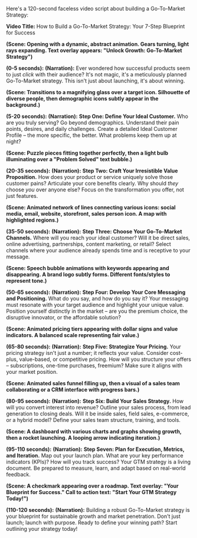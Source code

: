 Here's a 120-second faceless video script about building a Go-To-Market Strategy:

**Video Title:** How to Build a Go-To-Market Strategy: Your 7-Step Blueprint for Success

**(Scene: Opening with a dynamic, abstract animation. Gears turning, light rays expanding. Text overlay appears: "Unlock Growth: Go-To-Market Strategy")**

**(0-5 seconds):**
**(Narration):** Ever wondered how successful products seem to just *click* with their audience? It's not magic, it's a meticulously planned Go-To-Market strategy. This isn't just about launching, it's about winning.

**(Scene: Transitions to a magnifying glass over a target icon. Silhouette of diverse people, then demographic icons subtly appear in the background.)**

**(5-20 seconds):**
**(Narration):** **Step One: Define Your Ideal Customer.** Who are you truly serving? Go beyond demographics. Understand their pain points, desires, and daily challenges. Create a detailed Ideal Customer Profile – the more specific, the better. What problems keep them up at night?

**(Scene: Puzzle pieces fitting together perfectly, then a light bulb illuminating over a "Problem Solved" text bubble.)**

**(20-35 seconds):**
**(Narration):** **Step Two: Craft Your Irresistible Value Proposition.** How does your product or service uniquely solve those customer pains? Articulate your core benefits clearly. Why should *they* choose *you* over anyone else? Focus on the transformation you offer, not just features.

**(Scene: Animated network of lines connecting various icons: social media, email, website, storefront, sales person icon. A map with highlighted regions.)**

**(35-50 seconds):**
**(Narration):** **Step Three: Choose Your Go-To-Market Channels.** Where will you reach your ideal customer? Will it be direct sales, online advertising, partnerships, content marketing, or retail? Select channels where your audience already spends time and is receptive to your message.

**(Scene: Speech bubble animations with keywords appearing and disappearing. A brand logo subtly forms. Different fonts/styles to represent tone.)**

**(50-65 seconds):**
**(Narration):** **Step Four: Develop Your Core Messaging and Positioning.** What do you say, and how do you say it? Your messaging must resonate with your target audience and highlight your unique value. Position yourself distinctly in the market – are you the premium choice, the disruptive innovator, or the affordable solution?

**(Scene: Animated pricing tiers appearing with dollar signs and value indicators. A balanced scale representing fair value.)**

**(65-80 seconds):**
**(Narration):** **Step Five: Strategize Your Pricing.** Your pricing strategy isn't just a number; it reflects your value. Consider cost-plus, value-based, or competitive pricing. How will you structure your offers – subscriptions, one-time purchases, freemium? Make sure it aligns with your market position.

**(Scene: Animated sales funnel filling up, then a visual of a sales team collaborating or a CRM interface with progress bars.)**

**(80-95 seconds):**
**(Narration):** **Step Six: Build Your Sales Strategy.** How will you convert interest into revenue? Outline your sales process, from lead generation to closing deals. Will it be inside sales, field sales, e-commerce, or a hybrid model? Define your sales team structure, training, and tools.

**(Scene: A dashboard with various charts and graphs showing growth, then a rocket launching. A looping arrow indicating iteration.)**

**(95-110 seconds):**
**(Narration):** **Step Seven: Plan for Execution, Metrics, and Iteration.** Map out your launch plan. What are your key performance indicators (KPIs)? How will you track success? Your GTM strategy is a living document. Be prepared to measure, learn, and adapt based on real-world feedback.

**(Scene: A checkmark appearing over a roadmap. Text overlay: "Your Blueprint for Success." Call to action text: "Start Your GTM Strategy Today!")**

**(110-120 seconds):**
**(Narration):** Building a robust Go-To-Market strategy is your blueprint for sustainable growth and market penetration. Don't just launch; launch with purpose. Ready to define your winning path? Start outlining your strategy today!